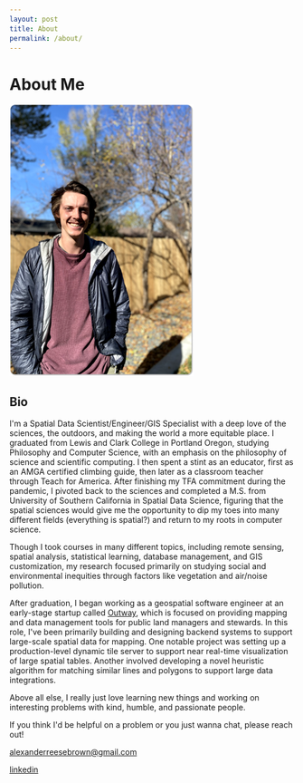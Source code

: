 ```yaml
---
layout: post
title: About
permalink: /about/
---
```


# About Me

![Profile Picture](images/profile_pic.png)

## Bio

I'm a Spatial Data Scientist/Engineer/GIS Specialist with a deep love of the sciences, the outdoors, and making the world a more equitable place. I graduated from Lewis and Clark College in Portland Oregon, studying Philosophy and Computer Science, with an emphasis on the philosophy of science and scientific computing. I then spent a stint as an educator, first as an AMGA certified climbing guide, then later as a classroom teacher through Teach for America. After finishing my TFA commitment during the pandemic, I pivoted back to the sciences and completed a M.S. from University of Southern California in Spatial Data Science, figuring that the spatial sciences would give me the opportunity to dip my toes into many different fields (everything is spatial?) and return to my roots in computer science.

Though I took courses in many different topics, including remote sensing, spatial analysis, statistical learning, database management, and GIS customization, my research focused primarily on studying social and environmental inequities through factors like vegetation and air/noise pollution.

After graduation, I began working as a geospatial software engineer at an early-stage startup called [Outway](https://www.outway.io/), which is focused on providing mapping and data management tools for public land managers and stewards. In this role, I've been primarily building and designing backend systems to support large-scale spatial data for mapping. One notable project was setting up a production-level dynamic tile server to support near real-time visualization of large spatial tables. Another involved developing a novel heuristic algorithm for matching similar lines and polygons to support large data integrations.

Above all else, I really just love learning new things and working on interesting problems with kind, humble, and passionate people.

If you think I'd be helpful on a problem or you just wanna chat, please reach out!

[alexanderreesebrown@gmail.com](mailto:alexanderreesebrown@gmail.com)

[linkedin](https://www.linkedin.com/feed/)
